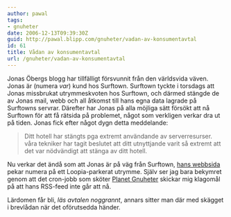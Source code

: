 ```yaml
---
author: pawal
tags:
- gnuheter
date: 2006-12-13T09:39:30Z
guid: http://pawal.blipp.com/gnuheter/vadan-av-konsumentavtal
id: 61
title: Vådan av konsumentavtal
url: /gnuheter/vadan-av-konsumentavtal
---
```


Jonas Öbergs blogg har tillfälligt försvunnit från den världsvida
väven. Jonas är (numera *var*) kund hos Surftown. Surftown tyckte
i torsdags att Jonas missbrukat utrymmeskvoten hos Surftown, och
därmed stängde de av Jonas mail, webb och all åtkomst till hans egna
data lagrade på Surftowns servrar. Därefter har Jonas på alla möjliga
sätt försökt att nå Surftown för att få rätsida på problemet, något
som verkligen verkar dra ut på tiden. Jonas fick efter något dygn
detta meddelande: <blockquote>Ditt hotell har stängts pga extremt
användande av serverresurser. våra tekniker har tagit beslutet att
ditt utnyttjande varit så extremt att det var nödvändigt att stänga av
ditt hotell.</blockquote>

Nu verkar det ändå som att Jonas är på väg från Surftown, <a
href="http://www.coyote.org/">hans webbsida</a> pekar numera på ett
Loopia-parkerat utrymme. Själv ser jag bara bekymret genom att det
cron-jobb som sköter <a href="http://www.gnuheter.com/">Planet
Gnuheter</a> skickar mig klagomål på att hans RSS-feed inte går att
nå.

Lärdomen får bli, *läs avtalen noggrannt*, annars sitter man där
med skägget i brevlådan när det oförutsedda händer.
